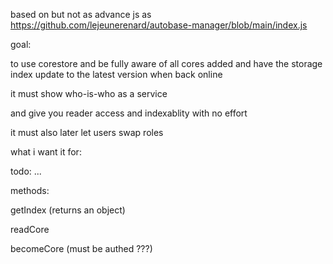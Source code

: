 based on but not as advance js as https://github.com/lejeunerenard/autobase-manager/blob/main/index.js

goal:

to use corestore and be fully aware of all cores added and have the storage index update to the latest version when back online

it must show who-is-who as a service

and give you reader access and indexablity with no effort

it must also later let users swap roles


what i want it for:

  todo: ...


  methods:

  getIndex (returns an object)

  readCore

  becomeCore (must be authed ???)
